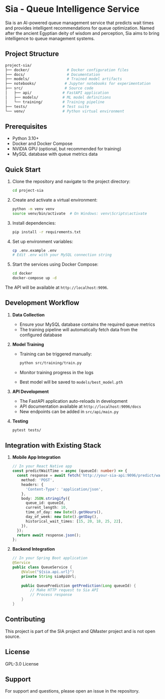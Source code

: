 # Sia - Queue Intelligence Service

Sia is an AI-powered queue management service that predicts wait times and provides intelligent recommendations for queue optimization. Named after the ancient Egyptian deity of wisdom and perception, Sia aims to bring intelligence to queue management systems.

## Project Structure

```bash
project-sia/
├── docker/                 # Docker configuration files
├── docs/                   # Documentation
├── models/                 # Trained model artifacts
├── notebooks/             # Jupyter notebooks for experimentation
├── src/                   # Source code
│   ├── api/              # FastAPI application
│   ├── models/           # ML model definitions
│   └── training/         # Training pipeline
├── tests/                # Test suite
└── venv/                 # Python virtual environment
```

## Prerequisites

- Python 3.10+
- Docker and Docker Compose
- NVIDIA GPU (optional, but recommended for training)
- MySQL database with queue metrics data

## Quick Start

1. Clone the repository and navigate to the project directory:

   ```bash
   cd project-sia
   ```

2. Create and activate a virtual environment:

   ```bash
   python -m venv venv
   source venv/bin/activate  # On Windows: venv\Scripts\activate
   ```

3. Install dependencies:

   ```bash
   pip install -r requirements.txt
   ```

4. Set up environment variables:

   ```bash
   cp .env.example .env
   # Edit .env with your MySQL connection string
   ```

5. Start the services using Docker Compose:

   ```bash
   cd docker
   docker-compose up -d
   ```

The API will be available at `http://localhost:9096`.

## Development Workflow

1. **Data Collection**
   - Ensure your MySQL database contains the required queue metrics
   - The training pipeline will automatically fetch data from the configured database

2. **Model Training**
   - Training can be triggered manually:

     ```bash
     python src/training/train.py
     ```
  
   - Monitor training progress in the logs
   - Best model will be saved to `models/best_model.pth`

3. **API Development**
   - The FastAPI application auto-reloads in development
   - API documentation available at `http://localhost:9096/docs`
   - New endpoints can be added in `src/api/main.py`

4. **Testing**

   ```bash
   pytest tests/
   ```

## Integration with Existing Stack

1. **Mobile App Integration**

   ```typescript
   // In your React Native app
   const predictWaitTime = async (queueId: number) => {
     const response = await fetch('http://your-sia-api:9096/predict/wait-time', {
       method: 'POST',
       headers: {
         'Content-Type': 'application/json',
       },
       body: JSON.stringify({
         queue_id: queueId,
         current_length: 10,
         time_of_day: new Date().getHours(),
         day_of_week: new Date().getDay(),
         historical_wait_times: [15, 20, 18, 25, 22],
       }),
     });
     return await response.json();
   };
   ```

2. **Backend Integration**

   ```java
   // In your Spring Boot application
   @Service
   public class QueueService {
       @Value("${sia.api.url}")
       private String siaApiUrl;
       
       public QueuePrediction getPrediction(Long queueId) {
           // Make HTTP request to Sia API
           // Process response
       }
   }
   ```

## Contributing

This project is part of the SIA project and QMaster project and is not open source.

## License

GPL-3.0 License

## Support

For support and questions, please open an issue in the repository. 